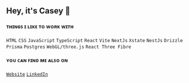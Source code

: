 ## Hey, it's Casey 👋

#### ᴛʜɪɴɢꜱ ɪ ʟɪᴋᴇ ᴛᴏ ᴡᴏʀᴋ ᴡɪᴛʜ
`HTML` `CSS` `JavaScript` `TypeScript` `React` `Vite` `NextJs` `Xstate` `NestJs` `Drizzle` `Prisma` `Postgres`
`WebGL/three.js` `React Three Fibre`
<br />

#### ʏᴏᴜ ᴄᴀɴ ꜰɪɴᴅ ᴍᴇ ᴀʟꜱᴏ ᴏɴ
[`Website`](https://caseyee.com)
[`LinkedIn`](https://www.linkedin.com/in/whoyee/)

